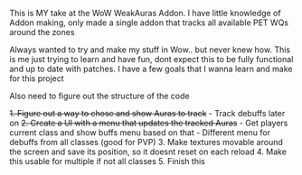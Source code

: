 This is MY take at the WoW WeakAuras Addon.
I have little knowledge of Addon making, only made a single addon that tracks all available PET WQs around the zones

Always wanted to try and make my stuff in Wow.. but never knew how.
This is me just trying to learn and have fun, dont expect this to be fully functional and up to date with patches.
I have a few goals that I wanna learn and make for this project

Also need to figure out the structure of the code

~~1. Figure out a way to chose and show Auras to track~~
    -  Track debuffs later on
~~2. Create a UI with a menu that updates the tracked Auras~~
    - Get players current class and show buffs menu based on that
    - Different menu for debuffs from all classes (good for PVP)
3. Make textures movable around the screen and save its position, so it doesnt reset on each reload
4. Make this usable for multiple if not all classes
5. Finish this
